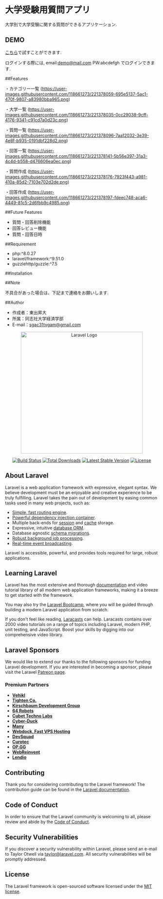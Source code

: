 # 大学受験用質問アプリ

大学別で大学受験に関する質問ができるアプリケーション.

## DEMO

[こちら]()で試すことができます.

ログインする際には,
email:demo@mail.com
PW:abcdefgh
でログインできます.

##Features

・カテゴリー一覧
(https://user-images.githubusercontent.com/118661273/221378059-695e5137-5ac1-470f-9807-a83980bba965.png)

・大学一覧
(https://user-images.githubusercontent.com/118661273/221378035-0cc29038-9cff-4176-9341-c91cd7a0d23c.png)

・質問一覧
(https://user-images.githubusercontent.com/118661273/221378096-7aa12032-3e39-4e8f-b935-0191dbf228d2.png)

・回答一覧
(https://user-images.githubusercontent.com/118661273/221378141-5b56e397-31a3-4c4d-b558-d476606ea0ec.png)

・質問作成
(https://user-images.githubusercontent.com/118661273/221378176-7923f443-a981-410a-85d2-7103e702d2de.png)

・回答作成
(https://user-images.githubusercontent.com/118661273/221378197-fdeec748-aca6-4449-81c5-2d6fbb9c4985.png)

##Future Features

- 質問・回答削除機能
- 回答レビュー機能
- 質問・回答日時

##Requirement

- php:^8.0.27
- laravel/framework:^9.51.0
- guzzlehttp/guzzle:^7.5

##Installation

##Note

不具合があった場合は、下記まで連絡をお願いします.

##Author

- 作成者：東出昇大
- 所属：同志社大学経済学部
- E-mail：sgac31tvgam@gmail.com


<p align="center"><a href="https://laravel.com" target="_blank"><img src="https://raw.githubusercontent.com/laravel/art/master/logo-lockup/5%20SVG/2%20CMYK/1%20Full%20Color/laravel-logolockup-cmyk-red.svg" width="400" alt="Laravel Logo"></a></p>

<p align="center">
<a href="https://github.com/laravel/framework/actions"><img src="https://github.com/laravel/framework/workflows/tests/badge.svg" alt="Build Status"></a>
<a href="https://packagist.org/packages/laravel/framework"><img src="https://img.shields.io/packagist/dt/laravel/framework" alt="Total Downloads"></a>
<a href="https://packagist.org/packages/laravel/framework"><img src="https://img.shields.io/packagist/v/laravel/framework" alt="Latest Stable Version"></a>
<a href="https://packagist.org/packages/laravel/framework"><img src="https://img.shields.io/packagist/l/laravel/framework" alt="License"></a>
</p>

## About Laravel

Laravel is a web application framework with expressive, elegant syntax. We believe development must be an enjoyable and creative experience to be truly fulfilling. Laravel takes the pain out of development by easing common tasks used in many web projects, such as:

- [Simple, fast routing engine](https://laravel.com/docs/routing).
- [Powerful dependency injection container](https://laravel.com/docs/container).
- Multiple back-ends for [session](https://laravel.com/docs/session) and [cache](https://laravel.com/docs/cache) storage.
- Expressive, intuitive [database ORM](https://laravel.com/docs/eloquent).
- Database agnostic [schema migrations](https://laravel.com/docs/migrations).
- [Robust background job processing](https://laravel.com/docs/queues).
- [Real-time event broadcasting](https://laravel.com/docs/broadcasting).

Laravel is accessible, powerful, and provides tools required for large, robust applications.

## Learning Laravel

Laravel has the most extensive and thorough [documentation](https://laravel.com/docs) and video tutorial library of all modern web application frameworks, making it a breeze to get started with the framework.

You may also try the [Laravel Bootcamp](https://bootcamp.laravel.com), where you will be guided through building a modern Laravel application from scratch.

If you don't feel like reading, [Laracasts](https://laracasts.com) can help. Laracasts contains over 2000 video tutorials on a range of topics including Laravel, modern PHP, unit testing, and JavaScript. Boost your skills by digging into our comprehensive video library.

## Laravel Sponsors

We would like to extend our thanks to the following sponsors for funding Laravel development. If you are interested in becoming a sponsor, please visit the Laravel [Patreon page](https://patreon.com/taylorotwell).

### Premium Partners

- **[Vehikl](https://vehikl.com/)**
- **[Tighten Co.](https://tighten.co)**
- **[Kirschbaum Development Group](https://kirschbaumdevelopment.com)**
- **[64 Robots](https://64robots.com)**
- **[Cubet Techno Labs](https://cubettech.com)**
- **[Cyber-Duck](https://cyber-duck.co.uk)**
- **[Many](https://www.many.co.uk)**
- **[Webdock, Fast VPS Hosting](https://www.webdock.io/en)**
- **[DevSquad](https://devsquad.com)**
- **[Curotec](https://www.curotec.com/services/technologies/laravel/)**
- **[OP.GG](https://op.gg)**
- **[WebReinvent](https://webreinvent.com/?utm_source=laravel&utm_medium=github&utm_campaign=patreon-sponsors)**
- **[Lendio](https://lendio.com)**

## Contributing

Thank you for considering contributing to the Laravel framework! The contribution guide can be found in the [Laravel documentation](https://laravel.com/docs/contributions).

## Code of Conduct

In order to ensure that the Laravel community is welcoming to all, please review and abide by the [Code of Conduct](https://laravel.com/docs/contributions#code-of-conduct).

## Security Vulnerabilities

If you discover a security vulnerability within Laravel, please send an e-mail to Taylor Otwell via [taylor@laravel.com](mailto:taylor@laravel.com). All security vulnerabilities will be promptly addressed.

## License

The Laravel framework is open-sourced software licensed under the [MIT license](https://opensource.org/licenses/MIT).
